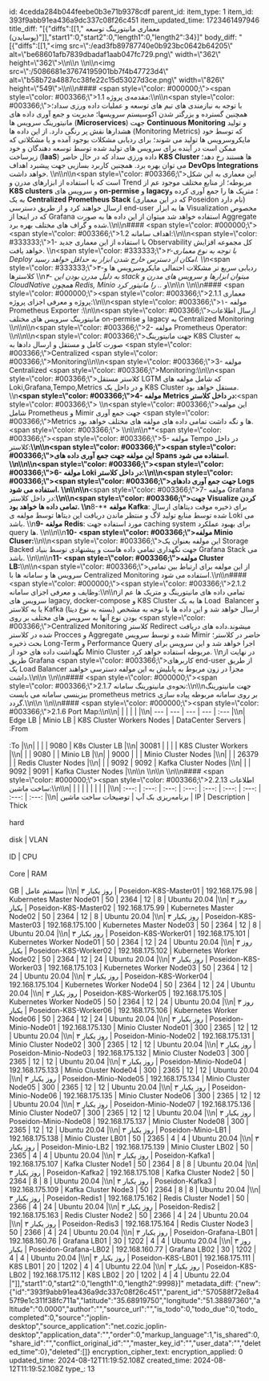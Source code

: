 id: 4cedda284b044feebe0b3e71b9378cdf
parent_id: 
item_type: 1
item_id: 393f9abb91ea436a9dc337c08f26c451
item_updated_time: 1723461497946
title_diff: "[{\"diffs\":[[1,\" معماری مانیتورینگ توسعه (پوسایدن)\"]],\"start1\":0,\"start2\":0,\"length1\":0,\"length2\":34}]"
body_diff: "[{\"diffs\":[[1,\"<img src=\\\":/ead3fb89787740e0b923bc0642b64205\\\" alt=\\\"be68601afb7839dbadaf1aab047fc729.png\\\" width=\\\"362\\\" height=\\\"362\\\">\\\n\\\n&nbsp;\\\n\\\n<img src=\\\":/5086681e37674195901bb7f4b47723d4\\\" alt=\\\"b58b72a4887cc38fe22c15d53027d3ce.png\\\" width=\\\"826\\\" height=\\\"549\\\">\\\n\\\n#### <span style=\\\"color: #000000;\\\"><span style=\\\"color: #003366;\\\">1.1 مقدمه‌ی پروژه:</span></span>\\\n\\\n<span style=\\\"color: #003366;\\\">با توجه به نیازمندی های تیم های توسعه و عملیات داده ورزی سداد؛ همچنین گسترده و بزرگتر شدن اکوسیستم سرویسها؛ مدیریت و جمع آوری داده های مانیتورینگ سرویس ها (**Microservices**) جهت **Continuous Monitoring** و تولید هشدارها نقش پر رنگی دارد. از این داده ها (Monitoring Metrics) که توسط خود مایکروسرویس ها تولید می شوند؛ برای ردیابی مشکلات بوجود آمده و یا مشکلاتی که ممکن است در آینده برای سرویس های تولید شده توسط توسعه دهندگان و خود زیرساخت (**IaaS**) داده ورزی سداد که در حال حاضر **K8S Cluster** ها هستند رخ دهد؛ می توان بهره برد. همچنین کاربرد بسازیی جهت پیشبرد اهداف **DevOps Integrations** خواهد داشت.  \\\n</span>\\\n\\\n<span style=\\\"color: #003366;\\\">این معماری به این شکل است که با استفاده از ابزارهای مدرن و Trend مربوطه؛ از منابع مختلف موجود عم از **K8S clusters** و سرویس های **on-permise** و **lagacy**؛ متریک ها را جمع آوری کرده و به یک **Centralized Prometheus Stack** (که در این معماری Poseidon نام دارد) ارسال خواهند کرد و از طریق دسترسی end-user ها به ابزار Visualization مخصوص که در اینجا از Grafana استفاده خواهد شد میتوان از این داده ها به صورت Aggregate شده و گراف های مختلف بهره برد.</span>\\\n\\\n#### <span style=\\\"color: #000000;\\\"><span style=\\\"color: #003366;\\\">1.2 اهداف سامانه:</span></span>\\\n\\\n<span style=\\\"color: #333333;\\\">1- با استفاده از این معماری جدید Observability کل مجموعه افزایش خواهد یافت.  \\\n</span><span style=\\\"color: #333333;\\\">*۲-با توجه به نوع معماری Deploy امکان از دسترس خارج شدن ابزار به حداقل خواهد رسید.  \\\n*</span><span style=\\\"color: #333333;\\\">۳-ردیابی سریع تر مشکلات احتمالی مایکروسرویس ها و کلاسترها  \\\n</span>*۴- به دلیل مدرن بودن این stack میتوان ابزارها و سرویس های مدرن و CloudNative همچون Redis, Minio و .. را مانیتور کرد*\\\n\\\n&nbsp;\\\n\\\n#### <span style=\\\"color: #000000;\\\"><span style=\\\"color: #003366;\\\">2.1.1 معماری پروژه و معرفی اجزای پروژه:</span></span>\\\n\\\n<span style=\\\"color: #003366;\\\">۱- مولفه Prometheus Exporter :</span>\\\n\\\n<span style=\\\"color: #003366;\\\">ارسال اطلاعات مانیتورینگ سرویس های مختلف on-permise و lagacy به Centralized Monitoring  \\\n</span>\\\n\\\n<span style=\\\"color: #003366;\\\">2- مولفه Prometheus Operator:  \\\n</span>\\\n\\\n<span style=\\\"color: #003366;\\\">جهت مانیتورینگ K8S Cluster به صورت کامل و مستقل و ارسال دادها به <span style=\\\"color: #003366;\\\">Centralized</span> <span style=\\\"color: #003366;\\\">Monitoring</span></span>\\\n\\\n<span style=\\\"color: #003366;\\\">3- مولفه Centralized <span style=\\\"color: #003366;\\\">Monitoring</span>:</span>\\\n\\\n<span style=\\\"color: #003366;\\\">کلاستر مستقل LGTM که شامل مولفه های Loki,Grafana,Tempo,Metrics و در داخل یک K8S Cluster مستقل خواهد بود.  \\\n</span>**<span style=\\\"color: #003366;\\\">4- مولفه Metrics در داخل کلاستر:</span>**<span style=\\\"color: #003366;\\\">  \\\n</span><span style=\\\"color: #003366;\\\">این مولفه شامل Prometheus و Mimir جهت جمع آوری <span style=\\\"color: #003366;\\\">Metrics ها</span> و نگه داشت تمامی داده های مولفه های مختلف خواهد بود.</span><span style=\\\"color: #003366;\\\">  \\\n</span>\\\n\\\n**<span style=\\\"color: #003366;\\\"><span style=\\\"color: #003366;\\\">5- مولفه Tempo در داخل کلاستر:</span></span>**\\\n\\\n<span style=\\\"color: #003366;\\\"><span style=\\\"color: #003366;\\\">این مولفه جهت جمع آوری داده های Spans استفاده می شود.  \\\n</span></span>\\\n\\\n<span style=\\\"color: #003366;\\\"><span style=\\\"color: #003366;\\\">6- مولفه Loki **در داخل کلاستر**:</span></span>\\\n\\\n<span style=\\\"color: #003366;\\\"><span style=\\\"color: #003366;\\\">جهت جمع آوری دادهای Logs استفاده می شود.  \\\n</span></span>\\\n\\\n**<span style=\\\"color: #003366;\\\">7- مولفه Grafana در داخل کلاستر:</span>**\\\n\\\n<span style=\\\"color: #003366;\\\">جهت Visualize کردن تمامی داده ها خواهد بود.  \\\n**8-** **مولفه** **Kafka**: برای ذخیره موقت دیتاهای ارسال شده توسط منابع تولید لاگ و منتظر ماندن دریافت این دیتاها توسط مولفه ی Loki می باشد.  \\\n**9-** **مولفه** **Redis**: مورد استفاده جهت caching system برای بهبود عملکرد query ها.  \\\n</span>\\\n\\\n**10- <span style=\\\"color: #003366;\\\">مولفه Minio Cluser:</span>**\\\n\\\n<span style=\\\"color: #003366;\\\">این مولفه بعنوان یک Storage Backed جهت نگهداری تمامی داده هاست و پیشنهادی توسط بنیاد Grafana Stack می باشد.  \\\n</span>\\\n\\\n**11- <span style=\\\"color: #003366;\\\">مولفه Cluster LB:</span>**\\\n\\\n<span style=\\\"color: #003366;\\\">از این مولفه برای ارتباط بین تمامی سرویس ها و سامانه ها با Centralized Monitoring استفاده می شود.</span>\\\n\\\n#### <span style=\\\"color: #000000;\\\"><span style=\\\"color: #003366;\\\">2.1.2 وظایف و معرفی اجزای سامانه:</span></span>\\\n\\\nتمامی داده های مانیتورینگ و متریک ها عم از سرویس های lagacy, docker-compose و K8S Cluster ها به یک Load ‌ Balancer و یا به کلاستر Kafka (بسته به نوع دیتا) ارسال خواهد شد و این داده ها با توجه به مشخص بودن نوع آنها به سرویس های مختلف بر روی <span style=\\\"color: #003366;\\\">Centralized Monitoring</span> کلاستر Redirect میشوند.داده های دریافت شده در کلاستر Procces و Aggregate شده و توسط سرویس Mimir حاضر در کلاستر؛ بحث ذخیره Long-Term و Performance Query اجرا خواهد شد و این سرویس برای نگهداشت داده های خود از Minio Cluster مربوطه استفاده خواهد کرد.  \\\nدر نهایت از طریق Grafana <span style=\\\"color: #003366;\\\">کاربرهای end-user از طریق یک Load Balancer مجزا در زون مربوط به پابلیش به این مولفه دسترسی خواهند داشت.</span>\\\n\\\n&nbsp;\\\n\\\n#### <span style=\\\"color: #000000;\\\"><span style=\\\"color: #003366;\\\">2.1.7 نحوه‌ی مانیتورینگ سامانه</span></span>:\\\n\\\nجهت مانیتورینگ بیزینسی سامانه می بایست prometheus metrics بر روی سامانه مربوطه پیاده سازی گردد.\\\n\\\n&nbsp;\\\n\\\n#### <span style=\\\"color: #000000;\\\"><span style=\\\"color: #003366;\\\">2.1.6 Port Map:</span></span>\\\n\\\n|     |     |     |     |     |\\\n| --- | --- | --- | --- | :--- |\\\n| Edge LB | Minio LB | K8S Cluster Workers Nodes | DataCenter Servers | :From  <br><br/>:To |\\\n|     |     |     | 9080 | K8s Cluster LB |\\\n| 30081 |     |     |     | K8S Cluster Workers |\\\n|     |     | 9080 |     | Minio LB |\\\n|     | 9000 |     |     | Minio Cluster Nodes |\\\n|     |     | 26379 |     | Redis Cluster Nodes |\\\n|     |     | 9092 | 9092 | Kafka Cluster Nodes |\\\n|     |     | 9092 | 9091 | Kafka Cluster Nodes |\\\n\\\n&nbsp;\\\n\\\n&nbsp;\\\n\\\n#### <span style=\\\"color: #000000;\\\"><span style=\\\"color: #003366;\\\">2.2.13 اطلاعات ساخت ماشین:</span></span>\\\n\\\n|     |     |     |     |     |     |     |     |     |\\\n| :---: | :---: | :---: | :---: | :---: | :---: | :---: | :---: | :---: |\\\n| برنامه‌ریزی بک آپ | توضیحات ساخت ماشین | IP  | Description | Thick  <br><br/>hard  <br><br/>disk | VLAN  <br><br/>ID | CPU  <br><br/>Core | RAM  <br><br/>GB | سیستم عامل |\\\n| ۳ روز یکبار | Poseidon-K8S-Master01 | 192.168.175.98 | Kubernetes Master Node01 | 50  | 2364 | 12  | 8   | Ubuntu 20.04 |\\\n| ۳ روز یکبار | Poseidon-K8S-Master02 | 192.168.175.99 | Kubernetes Master Node02 | 50  | 2364 | 12  | 8   | Ubuntu 20.04 |\\\n| ۳ روز یکبار | Poseidon-K8S-Master03 | 192.168.175.100 | Kubernetes Master Node03 | 50  | 2364 | 12  | 8   | Ubuntu 20.04 |\\\n| ۳ روز یکبار | Poseidon-K8S-Worker01 | 192.168.175.101 | Kubernetes Worker Node01 | 50  | 2364 | 12  | 24  | Ubuntu 20.04 |\\\n| ۳ روز یکبار | Poseidon-K8S-Worker02 | 192.168.175.102 | Kubernetes Worker Node02 | 50  | 2364 | 12  | 24  | Ubuntu 20.04 |\\\n| ۳ روز یکبار | Poseidon-K8S-Worker03 | 192.168.175.103 | Kubernetes Worker Node03 | 50  | 2364 | 12  | 24  | Ubuntu 20.04 |\\\n| ۳ روز یکبار | Poseidon-K8S-Worker04 | 192.168.175.104 | Kubernetes Worker Node04 | 50  | 2364 | 12  | 24  | Ubuntu 20.04 |\\\n| ۳ روز یکبار | Poseidon-K8S-Worker05 | 192.168.175.105 | Kubernetes Worker Node05 | 50  | 2364 | 12  | 24  | Ubuntu 20.04 |\\\n| ۳ روز یکبار | Poseidon-K8S-Worker06 | 192.168.175.106 | Kubernetes Worker Node06 | 50  | 2364 | 12  | 24  | Ubuntu 20.04 |\\\n| ۳ روز یکبار | Poseidon-Minio-Node01 | 192.168.175.130 | Minio Cluster Node01 | 300 | 2365 | 12  | 12  | Ubuntu 20.04 |\\\n| ۳ روز یکبار | Poseidon-Minio-Node02 | 192.168.175.131 | Minio Cluster Node02 | 300 | 2365 | 12  | 12  | Ubuntu 20.04 |\\\n| ۳ روز یکبار | Poseidon-Minio-Node03 | 192.168.175.132 | Minio Cluster Node03 | 300 | 2365 | 12  | 12  | Ubuntu 20.04 |\\\n| ۳ روز یکبار | Poseidon-Minio-Node04 | 192.168.175.133 | Minio Cluster Node04 | 300 | 2365 | 12  | 12  | Ubuntu 20.04 |\\\n| ۳ روز یکبار | Poseidon-Minio-Node05 | 192.168.175.134 | Minio Cluster Node05 | 300 | 2365 | 12  | 12  | Ubuntu 20.04 |\\\n| ۳ روز یکبار | Poseidon-Minio-Node06 | 192.168.175.135 | Minio Cluster Node06 | 300 | 2365 | 12  | 12  | Ubuntu 20.04 |\\\n| ۳ روز یکبار | Poseidon-Minio-Node07 | 192.168.175.136 | Minio Cluster Node07 | 300 | 2365 | 12  | 12  | Ubuntu 20.04 |\\\n| ۳ روز یکبار | Poseidon-Minio-Node08 | 192.168.175.137 | Minio Cluster Node08 | 300 | 2365 | 12  | 12  | Ubuntu 20.04 |\\\n| ۳ روز یکبار | Poseidon-Minio-LB1 | 192.168.175.138 | Minio Cluster LB01 | 50  | 2365 | 4   | 4   | Ubuntu 20.04 |\\\n| ۳ روز یکبار | Poseidon-Minio-LB2 | 192.168.175.139 | Minio Cluster LB02 | 50  | 2365 | 4   | 4   | Ubuntu 20.04 |\\\n| ۳ روز یکبار | Poseidon-Kafka1 | 192.168.175.107 | Kafka Cluster Node1 | 50  | 2364 | 8   | 8   | Ubuntu 20.04 |\\\n| ۳ روز یکبار | Poseidon-Kafka2 | 192.168.175.108 | Kafka Cluster Node2 | 50  | 2364 | 8   | 8   | Ubuntu 20.04 |\\\n| ۳ روز یکبار | Poseidon-Kafka3 | 192.168.175.109 | Kafka Cluster Node3 | 50  | 2364 | 8   | 8   | Ubuntu 20.04 |\\\n| ۳ روز یکبار | Poseidon-Redis1 | 192.168.175.162 | Redis Cluster Node1 | 50  | 2366 | 4   | 24  | Ubuntu 20.04 |\\\n| ۳ روز یکبار | Poseidon-Redis2 | 192.168.175.163 | Redis Cluster Node2 | 50  | 2366 | 4   | 24  | Ubuntu 20.04 |\\\n| ۳ روز یکبار | Poseidon-Redis3 | 192.168.175.164 | Redis Cluster Node3 | 50  | 2366 | 4   | 24  | Ubuntu 20.04 |\\\n| ۳ روز یکبار | Poseidon-Grafana-LB01 | 192.168.160.76 | Grafana LB01 | 30  | 1202 | 4   | 4   | Ubuntu 20.04 |\\\n| ۳ روز یکبار | Poseidon-Grafana-LB02 | 192.168.160.77 | Grafana LB02 | 30  | 1202 | 4   | 4   | Ubuntu 20.04 |\\\n| ۳ روز یکبار | Poseidon-K8S-LB01 | 192.168.175.111 | K8S LB01 | 20  | 1202 | 4   | 4   | Ubuntu 22.04 |\\\n| ۳ روز یکبار | Poseidon-K8S-LB02 | 192.168.175.112 | K8S LB02 | 20  | 1202 | 4   | 4   | Ubuntu 22.04 |\"]],\"start1\":0,\"start2\":0,\"length1\":0,\"length2\":9998}]"
metadata_diff: {"new":{"id":"393f9abb91ea436a9dc337c08f26c451","parent_id":"570588f72e8a457f9e1c311f38fc711a","latitude":"35.68919750","longitude":"51.38897360","altitude":"0.0000","author":"","source_url":"","is_todo":0,"todo_due":0,"todo_completed":0,"source":"joplin-desktop","source_application":"net.cozic.joplin-desktop","application_data":"","order":0,"markup_language":1,"is_shared":0,"share_id":"","conflict_original_id":"","master_key_id":"","user_data":"","deleted_time":0},"deleted":[]}
encryption_cipher_text: 
encryption_applied: 0
updated_time: 2024-08-12T11:19:52.108Z
created_time: 2024-08-12T11:19:52.108Z
type_: 13